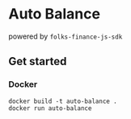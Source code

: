 # Auto Balance

powered by `folks-finance-js-sdk`

## Get started

### Docker

```shell
docker build -t auto-balance .
docker run auto-balance
```


